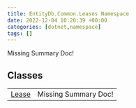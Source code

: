```yaml
---
title: EntityDb.Common.Leases Namespace
date: 2022-12-04 10:20:39 +00:00
categories: [dotnet,namespace]
tags: []
---
```


Missing Summary Doc!
## Classes
<table><tr><td><!--/posts/dotnet.entitydb.common.leases.lease--><a href='#'>Lease</a></td><td>Missing Summary Doc!</td></tr></table>
